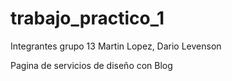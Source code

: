 # trabajo_practico_1
Integrantes grupo 13
Martin Lopez, 
Dario Levenson

Pagina de servicios de diseño con Blog
